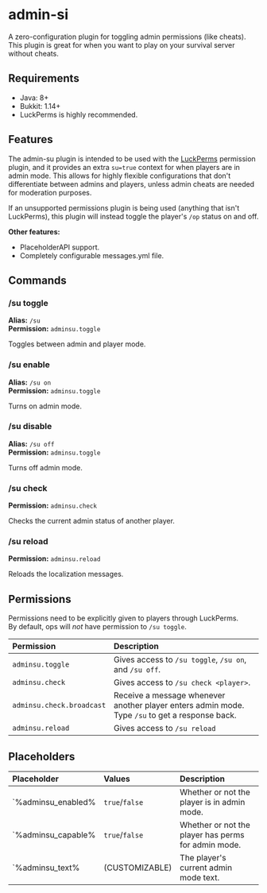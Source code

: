 # admin-si

A zero-configuration plugin for toggling admin permissions (like cheats).
This plugin is great for when you want to play on your survival server without cheats.

## Requirements

- Java: 8+
- Bukkit: 1.14+
- LuckPerms is highly recommended.

## Features

The admin-su plugin is intended to be used with the [LuckPerms](https://www.spigotmc.org/resources/luckperms.28140/) permission plugin,
and it provides an extra `su=true` context for when players are in admin mode.
This allows for highly flexible configurations that don't differentiate between admins and players, unless admin cheats are needed for moderation purposes.   

If an unsupported permissions plugin is being used (anything that isn't LuckPerms), this plugin will instead toggle the player's `/op` status on and off.

**Other features:**
- PlaceholderAPI support.
- Completely configurable messages.yml file.

## Commands

### /su toggle
**Alias:** `/su`  
**Permission:** `adminsu.toggle`

Toggles between admin and player mode.

### /su enable
**Alias:** `/su on`  
**Permission:** `adminsu.toggle`

Turns on admin mode.

### /su disable
**Alias:** `/su off`  
**Permission:** `adminsu.toggle`

Turns off admin mode.

### /su check
**Permission:** `adminsu.check`

Checks the current admin status of another player.

### /su reload
**Permission:** `adminsu.reload`

Reloads the localization messages.

## Permissions

Permissions need to be explicitly given to players through LuckPerms.  
By default, ops will *not* have permission to `/su toggle`.

|Permission|Description|
|:--|:--|
|`adminsu.toggle`|Gives access to `/su toggle`, `/su on`, and `/su off`.|  
|`adminsu.check`|Gives access to `/su check <player>`.|  
|`adminsu.check.broadcast`|Receive a message whenever another player enters admin mode. Type `/su` to get a response back.|
|`adminsu.reload`|Gives access to `/su reload`|

## Placeholders

|Placeholder|Values|Description|
|:--|:--|:--|
|`%adminsu_enabled%|`true`/`false`|Whether or not the player is in admin mode.|
|`%adminsu_capable%|`true`/`false`|Whether or not the player has perms for admin mode.|
|`%adminsu_text%|(CUSTOMIZABLE)|The player's current admin mode text.|
